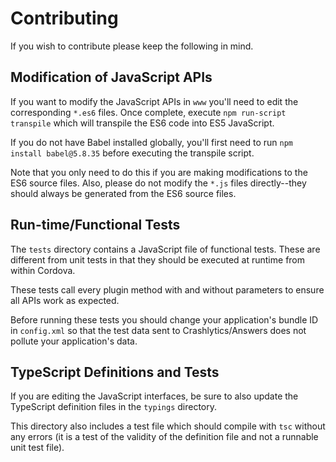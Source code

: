 # Contributing

If you wish to contribute please keep the following in mind.

## Modification of JavaScript APIs

If you want to modify the JavaScript APIs in `www` you'll need to edit the corresponding `*.es6` files. Once complete, execute `npm run-script transpile` which will transpile the ES6 code into ES5 JavaScript.

If you do not have Babel installed globally, you'll first need to run `npm install babel@5.8.35` before executing the transpile script.

Note that you only need to do this if you are making modifications to the ES6 source files. Also, please do not modify the `*.js` files directly--they should always be generated from the ES6 source files.

## Run-time/Functional Tests

The `tests` directory contains a JavaScript file of functional tests. These are different from unit tests in that they should be executed at runtime from within Cordova.

These tests call every plugin method with and without parameters to ensure all APIs work as expected.

Before running these tests you should change your application's bundle ID in `config.xml` so that the test data sent to Crashlytics/Answers does not pollute your application's data.

## TypeScript Definitions and Tests

If you are editing the JavaScript interfaces, be sure to also update the TypeScript definition files in the `typings` directory.

This directory also includes a test file which should compile with `tsc` without any errors (it is a test of the validity of the definition file and not a runnable unit test file).
